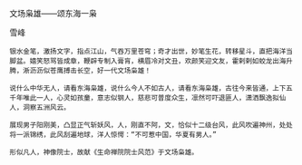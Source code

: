 文场枭雄——颂东海一枭

雪峰


    银水金笔，激扬文字，指点江山，气吞万里苍穹；奇才出世，妙笔生花，转移星斗，直把海洋当脚盆。嬉笑怒骂皆成章，鞭辟专制入膏肓，横眉冷对文丑，欢颜笑迎文友，霍剌剌如蛟龙出海升腾，淅沥沥似苍鹰搏击长空，好一代文场枭雄！

    说什么中华无人，请看东海枭雄，说什么今人不如古人，请看东海枭雄，古往今来皆通，上下五千年唯此一人，心灵如孩童，意志似钢人，慈悲可普度众生，凛然可吓退匪人，潇洒飘逸拟仙人，洞察五洲风云。

    展现男子阳刚美，凸显正气斩妖风，人，刚直不阿，文，恰似十二级台风，此风吹遍神州，处处将一派锦绣，此风刮遍地球，洋人惊愕：“不可惹中国，华夏有男人。”

    形似凡人，神像院士，故献《生命禅院院士风范》于文场枭雄。



